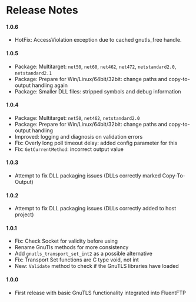 # Release Notes

#### 1.0.6
 - HotFix: AccessViolation exception due to cached gnutls_free handle.

#### 1.0.5
 - Package: Multitarget: `net50`, `net60`, `net462`, `net472`, `netstandard2.0`, `netstandard2.1`
 - Package: Prepare for Win/Linux/64bit/32bit: change paths and copy-to-output handling again
 - Package: Smaller DLL files: stripped symbols and debug information

#### 1.0.4
 - Package: Multitarget: `net50`, `net462`, `netstandard2.0`
 - Package: Prepare for Win/Linux/64bit/32bit: change paths and copy-to-output handling
 - Improved: logging and diagnosis on validation errors
 - Fix: Overly long poll timeout delay: added config parameter for this
 - Fix: `GetCurrentMethod`: incorrect output value

#### 1.0.3
 - Attempt to fix DLL packaging issues (DLLs correctly marked Copy-To-Output)

#### 1.0.2
 - Attempt to fix DLL packaging issues (DLLs correctly added to host project)

#### 1.0.1
 - Fix: Check Socket for validity before using
 - Rename GnuTls methods for more consistency
 - Add `gnutls_transport_set_int2` as a possible alternative
 - Fix: Transport Set functions are C type void, not int
 - New: `Validate` method to check if the GnuTLS libraries have loaded

#### 1.0.0
 - First release with basic GnuTLS functionality integrated into FluentFTP